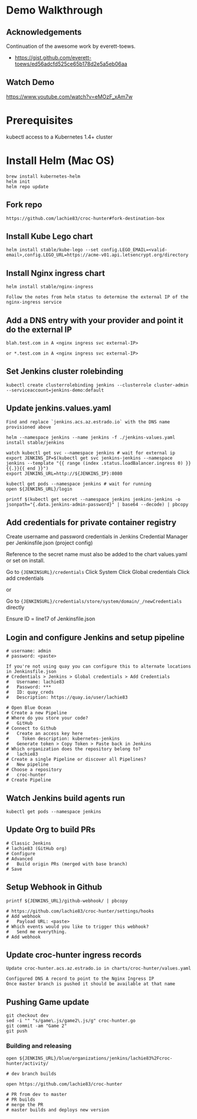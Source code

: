 # Demo Walkthrough

## Acknowledgements 
Continuation of the awesome work by everett-toews.
* https://gist.github.com/everett-toews/ed56adcfd525ce65b178d2e5a5eb06aa

## Watch Demo

https://www.youtube.com/watch?v=eMOzF_xAm7w

# Prerequisites
kubectl access to a Kubernetes 1.4+ cluster

# Install Helm (Mac OS)

```
brew install kubernetes-helm
helm init
helm repo update
```

## Fork repo
``` 
https://github.com/lachie83/croc-hunter#fork-destination-box
```

## Install Kube Lego chart
```
helm install stable/kube-lego --set config.LEGO_EMAIL=<valid-email>,config.LEGO_URL=https://acme-v01.api.letsencrypt.org/directory
```

## Install Nginx ingress chart
```
helm install stable/nginx-ingress

Follow the notes from helm status to determine the external IP of the nginx-ingress service
```

## Add a DNS entry with your provider and point it do the external IP
```
blah.test.com in A <nginx ingress svc external-IP>

or *.test.com in A <nginx ingress svc external-IP>

```

## Set Jenkins cluster rolebinding
```
kubectl create clusterrolebinding jenkins --clusterrole cluster-admin --serviceaccount=jenkins-demo:default 
```

## Update jenkins.values.yaml
```
Find and replace `jenkins.acs.az.estrado.io` with the DNS name provisioned above

helm --namespace jenkins --name jenkins -f ./jenkins-values.yaml install stable/jenkins

watch kubectl get svc --namespace jenkins # wait for external ip
export JENKINS_IP=$(kubectl get svc jenkins-jenkins --namespace jenkins --template "{{ range (index .status.loadBalancer.ingress 0) }}{{.}}{{ end }}")
export JENKINS_URL=http://${JENKINS_IP}:8080

kubectl get pods --namespace jenkins # wait for running
open ${JENKINS_URL}/login

printf $(kubectl get secret --namespace jenkins jenkins-jenkins -o jsonpath="{.data.jenkins-admin-password}" | base64 --decode) | pbcopy
```

## Add credentials for private container registry

Create username and password credentials in Jenkins Credential Manager per Jenkinsfile.json (project config)

Reference to the secret name must also be added to the chart values.yaml or set on install.

Go to ```{JENKINSURL}/credentials```
Click System
Click Global credentials
Click add credentials

or

Go to ```{JENKINSURL}/credentials/store/system/domain/_/newCredentials``` directly

Ensure ID = line17 of Jenkinsfile.json

## Login and configure Jenkins and setup pipeline
```
# username: admin
# password: <paste>

If you're not using quay you can configure this to alternate locations in Jenkinsfile.json
# Credentials > Jenkins > Global credentials > Add Credentials
#   Username: lachie83
#   Password: ***
#   ID: quay_creds
#   Description: https://quay.io/user/lachie83

# Open Blue Ocean
# Create a new Pipeline
# Where do you store your code?
#   GitHub
# Connect to Github
#   Create an access key here
#     Token description: kubernetes-jenkins
#   Generate token > Copy Token > Paste back in Jenkins  
# Which organization does the repository belong to?
#   lachie83
# Create a single Pipeline or discover all Pipelines?
#   New pipeline
# Choose a repository
#   croc-hunter
# Create Pipeline
```

## Watch Jenkins build agents run
```
kubectl get pods --namespace jenkins
```

## Update Org to build PRs
```
# Classic Jenkins
# lachie83 (GitHub org)
# Configure
# Advanced
#   Build origin PRs (merged with base branch)
# Save
```


## Setup Webhook in Github
``` 
printf ${JENKINS_URL}/github-webhook/ | pbcopy

# https://github.com/lachie83/croc-hunter/settings/hooks
# Add webhook
#   Payload URL: <paste>
# Which events would you like to trigger this webhook?
#   Send me everything.
# Add webhook
```

## Update croc-hunter ingress records
```
Update croc-hunter.acs.az.estrado.io in charts/croc-hunter/values.yaml

Configured DNS A record to point to the Nginx Ingress IP
Once master branch is pushed it should be available at that name
```


## Pushing Game update
```
git checkout dev
sed -i "" "s/game\.js/game2\.js/g" croc-hunter.go
git commit -am "Game 2"
git push
```

### Building and releasing
```
open ${JENKINS_URL}/blue/organizations/jenkins/lachie83%2Fcroc-hunter/activity/

# dev branch builds

open https://github.com/lachie83/croc-hunter

# PR from dev to master
# PR builds
# merge the PR
# master builds and deploys new version
```
